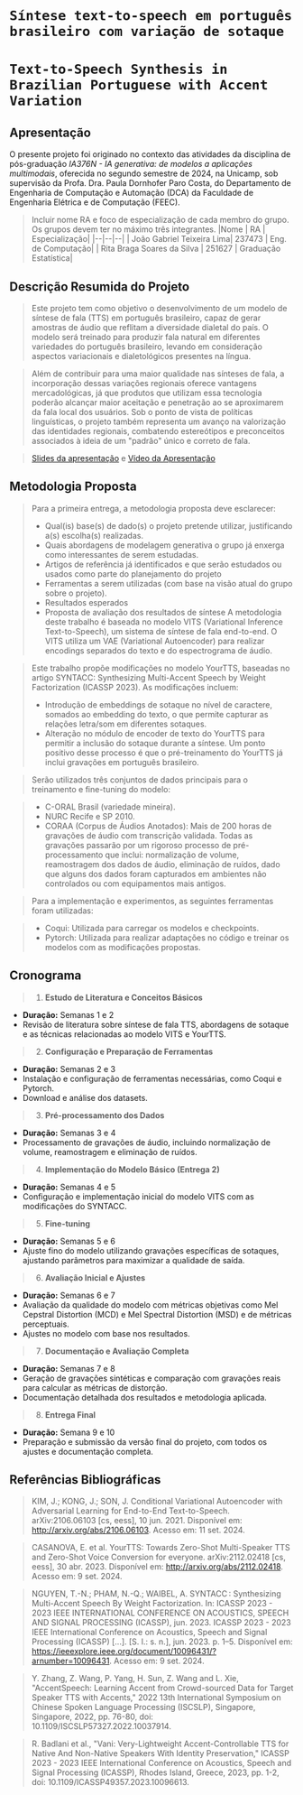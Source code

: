 # `Síntese text-to-speech em português brasileiro com variação de sotaque`
# `Text-to-Speech Synthesis in Brazilian Portuguese with Accent Variation`

## Apresentação

O presente projeto foi originado no contexto das atividades da disciplina de pós-graduação *IA376N - IA generativa: de modelos a aplicações multimodais*, 
oferecida no segundo semestre de 2024, na Unicamp, sob supervisão da Profa. Dra. Paula Dornhofer Paro Costa, do Departamento de Engenharia de Computação e Automação (DCA) da Faculdade de Engenharia Elétrica e de Computação (FEEC).

> Incluir nome RA e foco de especialização de cada membro do grupo. Os grupos devem ter no máximo três integrantes.
> |Nome  | RA | Especialização|
> |--|--|--|
> | João Gabriel Teixeira Lima| 237473 | Eng. de Computação|
> | Rita Braga Soares da Silva  | 251627  | Graduação Estatística|


## Descrição Resumida do Projeto
> Este projeto tem como objetivo o desenvolvimento de um modelo de síntese de fala (TTS) em português brasileiro, capaz de gerar amostras de áudio que reflitam a diversidade dialetal do país. O modelo será treinado para produzir fala natural em diferentes variedades do português brasileiro, levando em consideração aspectos variacionais e dialetológicos presentes na língua.

> Além de contribuir para uma maior qualidade nas sínteses de fala, a incorporação dessas variações regionais oferece vantagens mercadológicas, já que produtos que utilizam essa tecnologia poderão alcançar maior aceitação e penetração ao se aproximarem da fala local dos usuários. Sob o ponto de vista de políticas linguísticas, o projeto também representa um avanço na valorização das identidades regionais, combatendo estereótipos e preconceitos associados à ideia de um "padrão" único e correto de fala.

>  [Slides da apresentação](https://docs.google.com/presentation/d/1NmjyT4Ad_2pce2x3cFSUHFNb1d-HhprC/pub?start=false&loop=false&delayms=3000) e [Vídeo da Apresentação](https://drive.google.com/file/d/1pDhBNA9gajQHGKvqa6L8VIibk5YGJuXP/view)

## Metodologia Proposta
> Para a primeira entrega, a metodologia proposta deve esclarecer:
> * Qual(is) base(s) de dado(s) o projeto pretende utilizar, justificando a(s) escolha(s) realizadas.
> * Quais abordagens de modelagem generativa o grupo já enxerga como interessantes de serem estudadas.
> * Artigos de referência já identificados e que serão estudados ou usados como parte do planejamento do projeto
> * Ferramentas a serem utilizadas (com base na visão atual do grupo sobre o projeto).
> * Resultados esperados
> * Proposta de avaliação dos resultados de síntese
> A metodologia deste trabalho é baseada no modelo VITS (Variational Inference Text-to-Speech), um sistema de síntese de fala end-to-end. O VITS utiliza um VAE (Variational Autoencoder) para realizar encodings separados do texto e do espectrograma de áudio. 

> Este trabalho propõe modificações no modelo YourTTS, baseadas no artigo SYNTACC: Synthesizing Multi-Accent Speech by Weight Factorization (ICASSP 2023). As modificações incluem: 
> * Introdução de embeddings de sotaque no nível de caractere, somados ao embedding do texto, o que permite capturar as relações letra/som em diferentes sotaques. 
> * Alteração no módulo de encoder de texto do YourTTS para permitir a inclusão do sotaque durante a síntese.
Um ponto positivo desse processo é que o pré-treinamento do YourTTS já inclui gravações em português brasileiro.

> Serão utilizados três conjuntos de dados principais para o treinamento e fine-tuning do modelo:

> * C-ORAL Brasil (variedade mineira).
> * NURC Recife e SP 2010.
> * CORAA (Corpus de Áudios Anotados): Mais de 200 horas de gravações de áudio com transcrição validada.
> Todas as gravações passarão por um rigoroso processo de pré-processamento que inclui: normalização de volume, reamostragem dos dados de áudio, eliminação de ruídos, dado que alguns dos dados foram capturados em ambientes não controlados ou com equipamentos mais antigos.

> Para a implementação e experimentos, as seguintes ferramentas foram utilizadas:

> * Coqui: Utilizada para carregar os modelos e checkpoints.
> * Pytorch: Utilizada para realizar adaptações no código e treinar os modelos com as modificações propostas.

## Cronograma

> 1. **Estudo de Literatura e Conceitos Básicos**  
   - **Duração:** Semanas 1 e 2  
   - Revisão de literatura sobre síntese de fala TTS, abordagens de sotaque e as técnicas relacionadas ao modelo VITS e YourTTS.

> 2. **Configuração e Preparação de Ferramentas**  
   - **Duração:** Semanas 2 e 3  
   - Instalação e configuração de ferramentas necessárias, como Coqui e Pytorch.  
   - Download e análise dos datasets.

> 3. **Pré-processamento dos Dados**  
   - **Duração:** Semanas 3 e 4  
   - Processamento de gravações de áudio, incluindo normalização de volume, reamostragem e eliminação de ruídos.

> 4. **Implementação do Modelo Básico (Entrega 2)**  
   - **Duração:** Semanas 4 e 5  
   - Configuração e implementação inicial do modelo VITS com as modificações do SYNTACC.

> 5. **Fine-tuning**  
   - **Duração:** Semanas 5 e 6  
   - Ajuste fino do modelo utilizando gravações específicas de sotaques, ajustando parâmetros para maximizar a qualidade de saída.

> 6. **Avaliação Inicial e Ajustes**  
   - **Duração:** Semanas 6 e 7  
   - Avaliação da qualidade do modelo com métricas objetivas como Mel Cepstral Distortion (MCD) e Mel Spectral Distortion (MSD) e de métricas perceptuais.
   - Ajustes no modelo com base nos resultados.

> 7. **Documentação e Avaliação Completa**  
   - **Duração:** Semanas 7 e 8  
   - Geração de gravações sintéticas e comparação com gravações reais para calcular as métricas de distorção.  
   - Documentação detalhada dos resultados e metodologia aplicada.

> 8. **Entrega Final**  
   - **Duração:** Semana 9 e 10  
   - Preparação e submissão da versão final do projeto, com todos os ajustes e documentação completa.
 

## Referências Bibliográficas
> KIM, J.; KONG, J.; SON, J. Conditional Variational Autoencoder with Adversarial Learning for End-to-End Text-to-Speech. arXiv:2106.06103 [cs, eess], 10 jun. 2021. Disponível em: http://arxiv.org/abs/2106.06103. Acesso em: 11 set. 2024.

> CASANOVA, E. et al. YourTTS: Towards Zero-Shot Multi-Speaker TTS and Zero-Shot Voice Conversion for everyone. arXiv:2112.02418 [cs, eess], 30 abr. 2023. Disponível em: http://arxiv.org/abs/2112.02418. Acesso em: 9 set. 2024.

> NGUYEN, T.-N.; PHAM, N.-Q.; WAIBEL, A. SYNTACC : Synthesizing Multi-Accent Speech By Weight Factorization. In: ICASSP 2023 - 2023 IEEE INTERNATIONAL CONFERENCE ON ACOUSTICS, SPEECH AND SIGNAL PROCESSING (ICASSP), jun. 2023. ICASSP 2023 - 2023 IEEE International Conference on Acoustics, Speech and Signal Processing (ICASSP) [...]. [S. l.: s. n.], jun. 2023. p. 1–5. Disponível em: https://ieeexplore.ieee.org/document/10096431/?arnumber=10096431. Acesso em: 9 set. 2024.

> Y. Zhang, Z. Wang, P. Yang, H. Sun, Z. Wang and L. Xie, "AccentSpeech: Learning Accent from Crowd-sourced Data for Target Speaker TTS with Accents," 2022 13th International Symposium on Chinese Spoken Language Processing (ISCSLP), Singapore, Singapore, 2022, pp. 76-80, doi: 10.1109/ISCSLP57327.2022.10037914.

> R. Badlani et al., "Vani: Very-Lightweight Accent-Controllable TTS for Native And Non-Native Speakers With Identity Preservation," ICASSP 2023 - 2023 IEEE International Conference on Acoustics, Speech and Signal Processing (ICASSP), Rhodes Island, Greece, 2023, pp. 1-2, doi: 10.1109/ICASSP49357.2023.10096613. 



